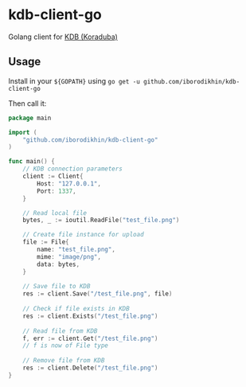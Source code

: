 # kdb-client-go
Golang client for [KDB (Koraduba)](https://github.com/iborodikhin/kdb)

## Usage

Install in your `${GOPATH}` using `go get -u github.com/iborodikhin/kdb-client-go`

Then call it:
```go
package main

import (
	"github.com/iborodikhin/kdb-client-go"
)

func main() {
	// KDB connection parameters
	client := Client{
		Host: "127.0.0.1",
		Port: 1337,
	}

	// Read local file
	bytes, _ := ioutil.ReadFile("test_file.png")

	// Create file instance for upload
	file := File{
		name: "test_file.png",
		mime: "image/png",
		data: bytes,
	}
	
	// Save file to KDB
	res := client.Save("/test_file.png", file)
	
	// Check if file exists in KDB
	res := client.Exists("/test_file.png")
	
	// Read file from KDB
	f, err := client.Get("/test_file.png")
	// f is now of File type
	
	// Remove file from KDB
	res := client.Delete("/test_file.png")
}
```
